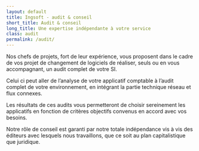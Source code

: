 ```yaml
---
layout: default
title: Ingsoft - audit & conseil
short_title: Audit & conseil
long_title: Une expertise indépendante à votre service
class: audit
permalink: /audit/
---
```


Nos chefs de projets, fort de leur expérience, vous proposent dans le cadre de vos projet de changement de logiciels de réaliser, seuls ou en vous accompagnant, un audit complet de votre SI.

Celui ci peut aller de l’analyse de votre applicatif comptable à l’audit complet de votre environnement, en intégrant la partie technique réseau et flux connexes.

Les résultats de ces audits vous permetteront de choisir sereinement les applicatifs en fonction de critères objectifs convenus en accord avec vos besoins.

Notre rôle de conseil est garanti par notre totale indépendance vis à vis des éditeurs avec lesquels nous travaillons, que ce soit au plan capitalistique que juridique.